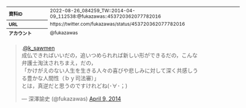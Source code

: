 <table style="font-size: 9pt; width: 610px; margin-bottom: 20px; height: 80px;">
<tbody>
    <tr>
        <th align=left>資料ID</th>
        <td align=left>2022-08-26_084259_TW::2014-04-09_112538:@fukazawas::453720362077782016</td>
    </tr>
    <tr>
        <th align=left>URL</th>
        <td align=left>https://twitter.com/fukazawas/status/453720362077782016</td>
    </tr>
    <tr>
        <th align=left>アカウント</th>
        <td align=left>@fukazawas</td>
    </tr>
    <tr>
        <th align=left>ユーザ名</th>
        <td align=left>深澤諭史</td>
    </tr>
    <tr>
        <th align=left>ツイートの記録日時</th>
        <td align=left>2022-08-26_084259_</td>
    </tr>
</tbody>
</table>
<blockquote class="twitter-tweet" data-width="450"  data-lang="ja"><p lang="ja" dir="ltr">.<a href="https://twitter.com/k_sawmen?ref_src=twsrc%5Etfw">@k_sawmen</a> <br>成仏できればいいだの，追いつめられれば新しい形ができるだの，こんな弁護士淘汰されちまえ，だの，<br>「かけがえのない人生を生きる人々の喜びや悲しみに対して深く共感しうる豊かな人間性（ｂｙ司法審）」<br>とは，真逆だと思うのですけれどね(･∀･；)</p>&mdash; 深澤諭史 (@fukazawas) <a href="https://twitter.com/fukazawas/status/453720362077782016?ref_src=twsrc%5Etfw">April 9, 2014</a></blockquote>
<script async src="https://platform.twitter.com/widgets.js" charset="utf-8"></script>


